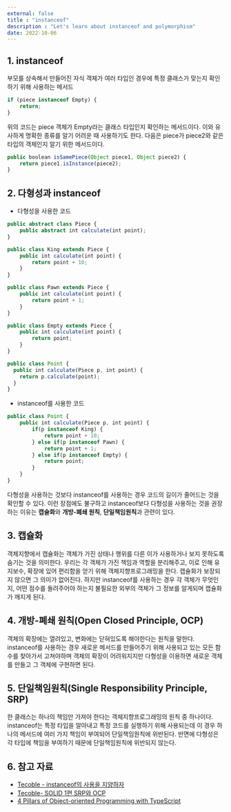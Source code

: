 ```yaml
---
external: false
title : "instanceof"
description : "Let's learn about instanceof and polymorphism"
date: 2022-10-06
---
```


## 1. instanceof

부모를 상속해서 만들어진 자식 객체가 여러 타입인 경우에 특정 클래스가 맞는지 확인하기 위해 사용하는 메서드

```TypeScript
if (piece instanceof Empty) {
    return;
}
```

위의 코드는 piece 객체가 Empty라는 클래스 타입인지 확인하는 메서드이다.
이와 유사하게 명확한 종류를 알기 어려운 때 사용하기도 한다.
다음은 piece가 piece2와 같은 타입의 객체인지 알기 위한 메서드이다.

```TypeScript
public boolean isSamePiece(Object piece1, Object piece2) {
    return piece1.isInstance(piece2);
}
```

## 2. 다형성과 instanceof

- 다형성을 사용한 코드

```TypeScript
public abstract class Piece {
    public abstract int calculate(int point);
}

public class King extends Piece {
    public int calculate(int point) {
        return point + 10;
    }
}

public class Pawn extends Piece {
    public int calculate(int point) {
        return point + 1;
    }
}

public class Empty extends Piece {
    public int calculate(int point) {
        return point;
    }
}

public class Point {
  public int calculate(Piece p, int point) {
    return p.calculate(point);
  }
}
```

- instanceof를 사용한 코드

```TypeScript
public class Point {
    public int calculate(Piece p, int point) {
        if(p instanceof King) {
            return point + 10;
        } else if(p instanceof Pawn) {
            return point + 1;
        } else if(p instanceof Empty) {
            return point;
        }
    }
}
```

다형성을 사용하는 것보다 instanceof를 사용하는 경우 코드의 길이가 줄어드는 것을 확인할 수 있다.
이런 장점에도 불구하고 instanceof보다 다형성을 사용하는 것을 권장하는 이유는 **캡슐화**와 **개방-폐쇄 원칙**, **단일책임원칙**과 관련이 있다.

## 3. 캡슐화

객체지향에서 캡슐화는 객체가 가진 상태나 행위를 다른 이가 사용하거나 보지 못하도록 숨기는 것을 의미한다.
우리는 각 객체가 가진 책임과 역할을 분리해주고, 이로 인해 유지보수, 확장에 있어 편리함을 얻기 위해 객체지향프로그래밍을 한다. 캡슐화가 보장되지 않으면 그 의미가 없어진다.
하지만 instanceof를 사용하는 경우 각 객체가 무엇인지, 어떤 점수를 돌려주어야 하는지 불필요한 외부의 객체가 그 정보를 알게되며 캡슐화가 깨지게 된다.

## 4. 개방-폐쇄 원칙(Open Closed Principle, OCP)

객체의 확장에는 열려있고, 변화에는 닫혀있도록 해야한다는 원칙을 말한다.
instanceof를 사용하는 경우 새로운 메서드를 만들어주기 위해 사용되고 있는 모든 함수를 찾아가서 고쳐야하며 객체의 확장이 어려워지지만 다형성을 이용하면 새로운 객체를 만들고 그 객체에 구현하면 된다.

## 5. 단일책임원칙(Single Responsibility Principle, SRP)

한 클래스는 하나의 책임만 가져야 한다는 객체지향프로그래밍의 원칙 중 하나이다.
instanceof는 특정 타입을 알아내고 특정 코드를 실행하기 위해 사용되는데 이 경우 하나의 메서드에 여러 가지 책임이 부여되어 단일책임원칙에 위반된다. 반면에 다형성은 각 타입에 책임을 부여하기 때문에 단일책임원칙에 위반되지 않는다.

## 6. 참고 자료

- [Tecoble - instanceof의 사용을 지양하자](https://tecoble.techcourse.co.kr/post/2021-04-26-instanceof/)
- [Tecoble- SOLID 1편 SRP와 OCP](https://tecoble.techcourse.co.kr/post/2020-07-31-solid-1/)
- [4 Pillars of Object-oriented Programming with TypeScript](https://betterprogramming.pub/understand-object-oriented-programming-with-typescript-c4ff8afa40d)
